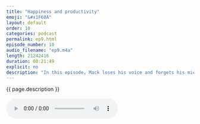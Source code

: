 ```yaml
---
title: "Happiness and productivity"
emoji: "&#x1F60A"
layout: default
order: 10
categories: podcast
permalink: ep9.html
episode_number: 10
audio_filename: "ep9.m4a"
length: 21242416
duration: 00:21:49
explicit: no
description: "In this episode, Mack loses his voice and forgets his mic. Then they talk about if being productive leads to happiness or vice versa. Then they touch on Universal Basic Income (UBI)."
---
```


<p>
{{ page.description }}
<br />
<br />
<audio controls="">
<source src="{{ site.podcast_audio_prefix | append: page.audio_filename }}" type="audio/x-m4a" />
Your browser does not support the audio element.
</audio>
</p>





